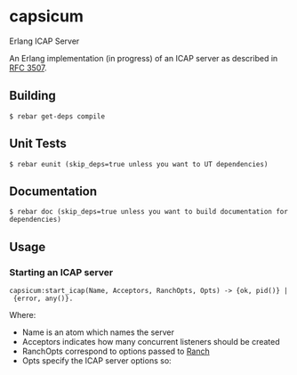 capsicum
========

Erlang ICAP Server

An Erlang implementation (in progress) of an ICAP server as described in [RFC 3507](http://tools.ietf.org/html/rfc3507#ref-4).

## Building

    $ rebar get-deps compile
    
## Unit Tests

    $ rebar eunit (skip_deps=true unless you want to UT dependencies)
    
## Documentation
    $ rebar doc (skip_deps=true unless you want to build documentation for dependencies)
    
## Usage
### Starting an ICAP server
    capsicum:start_icap(Name, Acceptors, RanchOpts, Opts) -> {ok, pid()} | {error, any()}.
    
Where:
* Name is an atom which names the server
* Acceptors indicates how many concurrent listeners should be created
* RanchOpts correspond to options passed to [Ranch](https://github.com/extend/ranch)
* Opts specify the ICAP server options so:
